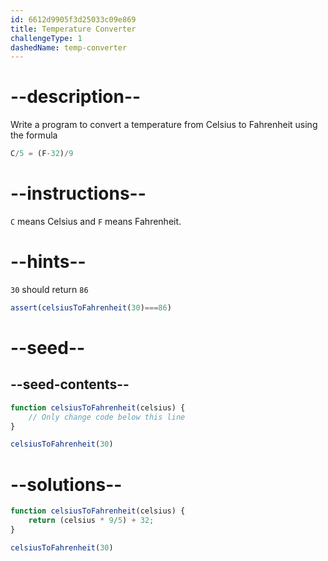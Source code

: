```yaml
---
id: 6612d9905f3d25033c09e869
title: Temperature Converter
challengeType: 1
dashedName: temp-converter
---
```


# --description--

 Write a program to convert a temperature from Celsius to Fahrenheit using the formula 

```js
C/5 = (F-32)/9
```

# --instructions--

`C` means Celsius and `F` means Fahrenheit.

# --hints--

`30` should return `86`

```js
assert(celsiusToFahrenheit(30)===86)
```

# --seed--
## --seed-contents--

```js
function celsiusToFahrenheit(celsius) {
    // Only change code below this line
}

celsiusToFahrenheit(30)

```

# --solutions--

```js
function celsiusToFahrenheit(celsius) {
    return (celsius * 9/5) + 32;
}

celsiusToFahrenheit(30)
```
